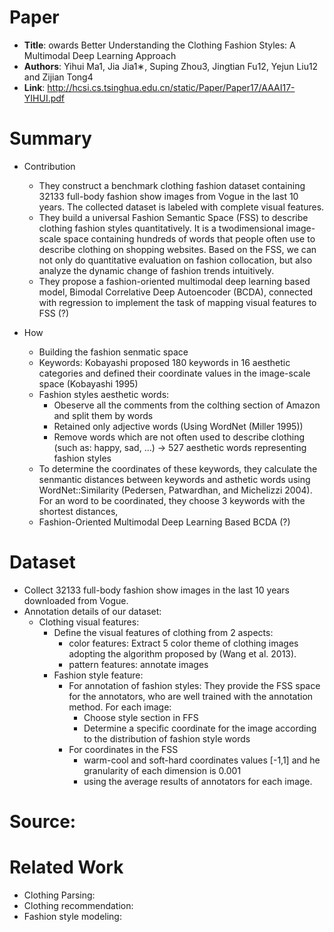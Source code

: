 # Paper

* **Title**: owards Better Understanding the Clothing Fashion Styles: A Multimodal Deep Learning Approach
* **Authors**: Yihui Ma1, Jia Jia1∗, Suping Zhou3, Jingtian Fu12, Yejun Liu12 and Zijian Tong4
* **Link**: http://hcsi.cs.tsinghua.edu.cn/static/Paper/Paper17/AAAI17-YIHUI.pdf

# Summary
* Contribution
  * They construct a benchmark clothing fashion dataset containing 32133 full-body fashion show images from Vogue in the last 10 years. The collected dataset is labeled with complete visual features.
  * They build a universal Fashion Semantic Space (FSS) to describe clothing fashion styles quantitatively. It is a twodimensional image-scale space containing hundreds of words that people often use to describe clothing on shopping websites. Based on the FSS, we can not only do quantitative evaluation on fashion collocation, but also analyze the dynamic change of fashion trends intuitively.
  * They propose a fashion-oriented multimodal deep learning based model, Bimodal Correlative Deep Autoencoder (BCDA), connected with regression to implement the task of mapping visual features to FSS (?)

* How
   
   * Building the fashion senmatic space
    + Keywords: Kobayashi proposed 180 keywords in 16 aesthetic categories and defined their coordinate values in the image-scale space (Kobayashi 1995)
    + Fashion styles aesthetic words:
      + Obeserve all the comments from the colthing section of Amazon and split them by words
      + Retained only adjective words (Using WordNet (Miller 1995))
      + Remove words which are not often used to describe clothing (such as: happy, sad, ...) -> 527 aesthetic words representing fashion styles
    + To determine the coordinates of these keywords, they calculate the senmantic distances between keywords and asthetic words using WordNet::Similarity (Pedersen, Patwardhan, and Michelizzi 2004). For an word to be coordinated, they choose 3 keywords with the shortest distances, 
  * Fashion-Oriented Multimodal Deep Learning Based BCDA (?)
   
      
# Dataset
 * Collect 32133 full-body fashion show images in the last 10 years downloaded from Vogue.
 * Annotation details of our dataset:
   * Clothing visual features:
     + Define the visual features of clothing from 2 aspects:
       - color features: Extract 5 color theme of clothing images adopting the algorithm proposed by (Wang et al. 2013).
       - pattern features: annotate images 
     + Fashion style feature: 
       * For annotation of fashion styles: They provide the FSS space for the annotators, who are well trained with the annotation method. For each image:
         - Choose style section in FFS 
         - Determine a specific coordinate for the image according to the distribution of fashion style words
       * For coordinates in the FSS
         - warm-cool and soft-hard coordinates values [-1,1] and he granularity of each dimension is 0.001
         - using the average results of annotators for each image.
 
# Source:


# Related Work
  * Clothing Parsing: 
  * Clothing recommendation:
  * Fashion style modeling:

 


